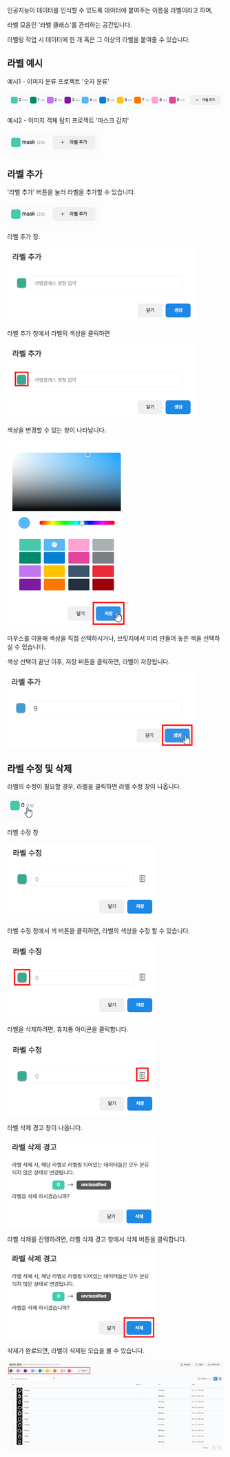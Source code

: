 인공지능이 데이터를 인식할 수 있도록 데이터에 붙여주는 이름을 라벨이라고 하며,

라벨 모음인 '라벨 클래스'를 관리하는 공간입니다.

라벨링 작업 시 데이터에 한 개 혹은 그 이상의 라벨을 붙여줄 수 있습니다.


라벨 예시
------
  

예시1 - 이미지 분류 프로젝트 '숫자 분류'

![img1](https://raw.githubusercontent.com/vazilcompany/vridge-docs/main/guide/img/dataset/label_class_management/label_1.png)  

  

예시2 - 이미지 객체 탐지 프로젝트 '마스크 감지'

![img1](https://raw.githubusercontent.com/vazilcompany/vridge-docs/main/guide/img/dataset/label_class_management/label_2.png)  



라벨 추가 
------

  

'라벨 추가' 버튼을 눌러 라벨을 추가할 수 있습니다.

![img1](https://raw.githubusercontent.com/vazilcompany/vridge-docs/main/guide/img/dataset/label_class_management/label_3.png)  



라벨 추가 창. 

![img1](https://raw.githubusercontent.com/vazilcompany/vridge-docs/main/guide/img/dataset/label_class_management/label_4.png)  



라벨 추가 창에서 라벨의 색상을 클릭하면  

![img1](https://raw.githubusercontent.com/vazilcompany/vridge-docs/main/guide/img/dataset/label_class_management/label_5.png)  

색상을 변경할 수 있는 창이 나타납니다. 

![img1](https://raw.githubusercontent.com/vazilcompany/vridge-docs/main/guide/img/dataset/label_class_management/label_6.png)  


마우스를 이용해 색상을 직접 선택하시거나, 브릿지에서 미리 만들어 놓은 색을 선택하실 수 있습니다. 

색상 선택이 끝난 이후, 저장 버튼을 클릭하면, 라벨이 저장됩니다. 

![img1](https://raw.githubusercontent.com/vazilcompany/vridge-docs/main/guide/img/dataset/label_class_management/label_7.png)  



라벨 수정 및 삭제 
------

라벨의 수정이 필요할 경우, 라벨을 클릭하면 라벨 수정 창이 나옵니다. 

![img1](https://raw.githubusercontent.com/vazilcompany/vridge-docs/main/guide/img/dataset/label_class_management/label_8.png)  



라벨 수정 창 

![img1](https://raw.githubusercontent.com/vazilcompany/vridge-docs/main/guide/img/dataset/label_class_management/label_9.png)  



라벨 수정 창에서 색 버튼을 클릭하면, 라벨의 색상을 수정 할 수 있습니다. 


![img1](https://raw.githubusercontent.com/vazilcompany/vridge-docs/main/guide/img/dataset/label_class_management/label_10.png)  



라벨을 삭제하려면, 휴지통 아이콘을 클릭합니다. 


![img1](https://raw.githubusercontent.com/vazilcompany/vridge-docs/main/guide/img/dataset/label_class_management/label_11.png)  



라벨 삭제 경고 창이 나옵니다. 


![img1](https://raw.githubusercontent.com/vazilcompany/vridge-docs/main/guide/img/dataset/label_class_management/label_12.png)  


라벨 삭제를 진행하려면, 라벨 삭제 경고 창에서 삭제 버튼을 클릭합니다. 


![img1](https://raw.githubusercontent.com/vazilcompany/vridge-docs/main/guide/img/dataset/label_class_management/label_14.png)  



삭제가 완료되면, 라벨이 삭제된 모습을 볼 수 있습니다. 

![img1](https://raw.githubusercontent.com/vazilcompany/vridge-docs/main/guide/img/dataset/label_class_management/label_15.png)  














